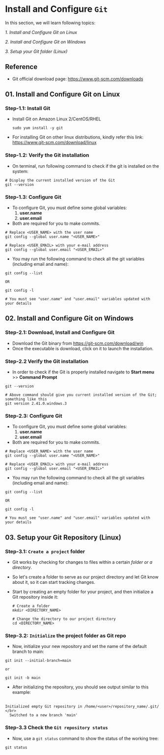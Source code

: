 # Install and Configure `Git`

In this section, we will learn following topics:

_1. Install and Configure Git on Linux_

_2. Install and Configure Git on Windows_

_3. Setup your Git folder (Linux)_

## Reference

- Git official download page: https://www.git-scm.com/downloads

## 01. Install and Configure Git on Linux

### Step-1.1: Install Git

- Install Git on Amazon Linux 2/CentOS/RHEL

  ```
  sudo yum install -y git
  ```

- For installing Git on other linux distributions, kindly refer this link: https://www.git-scm.com/download/linux

### Step-1.2: Verify the Git installation

- On terminal, run following command to check if the git is installed on the system:

```
# Display the current installed version of the Git
git --version
```

### Step-1.3: Configure Git

- To configure Git, you must define some global variables:
  1. **user.name**
  2. **user.email**
- Both are required for you to make commits.

```
# Replace <USER_NAME> with the user name
git config --global user.name "<USER_NAME>"

# Replace <USER_EMAIL> with your e-mail address
git config --global user.email "<USER_EMAIL>"
```

- You may run the following command to check all the git variables (including email and name):

```
git config --list

OR

git config -l

# You must see "user.name" and "user.email" variables updated with your details
```

## 02. Install and Configure Git on Windows

### Step-2.1: Download, Install and Configure Git

- Download the Git binary from https://git-scm.com/download/win
- Once the executable is download, click on it to launch the installation.

### Step-2.2 Verify the Git installation

- In order to check if the Git is properly installed navigate to **Start menu** >> **Command Prompt**

```
git --version

# Above command should give you current installed version of the Git; something like this
git version 2.41.0.windows.3
```

### Step-2.3: Configure Git

- To configure Git, you must define some global variables:
  1. **user.name**
  2. **user.email**
- Both are required for you to make commits.

```
# Replace <USER_NAME> with the user name
git config --global user.name "<USER_NAME>"

# Replace <USER_EMAIL> with your e-mail address
git config --global user.email "<USER_EMAIL>"
```

- You may run the following command to check all the git variables (including email and name):

```
git config --list

OR

git config -l

# You must see "user.name" and "user.email" variables updated with your details
```

## 03. Setup your Git Repository (Linux)

### Step-3.1: `Create a project` folder

- Git works by checking for changes to files within a certain _folder or a directory_.
- So let's create a folder to serve as our project directory and let Git know about it, so it can start tracking changes.
- Start by creating an empty folder for your project, and then initialize a Git repository inside it:

  ```
  # Create a folder
  mkdir <DIRECTORY_NAME>

  # Change the directory to our project directory
  cd <DIRECTORY_NAME>
  ```

### Step-3.2: `Initialize` the project folder as Git repo

- Now, initialize your new repository and set the name of the default branch to main:

```
git init --initial-branch=main

or

git init -b main
```

- After initializing the repository, you should see output similar to this example:</br></br>

```
Initialized empty Git repository in /home/<user>/repository_name/.git/ </br>
  Switched to a new branch 'main'
```

### Step-3.3 Check the `Git repository status`

- Now, use a `git status` command to show the status of the working tree:

```
git status
```
